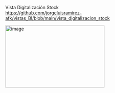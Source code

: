 Vista Digitalización Stock <br>
https://github.com/jorgeluisramirez-afk/vistas_BI/blob/main/vista_digitalizacion_stock <br>

<img width="310" height="195" alt="image" src="https://github.com/user-attachments/assets/bb938c82-c18c-43f5-98b8-8d939220c8ef" />
